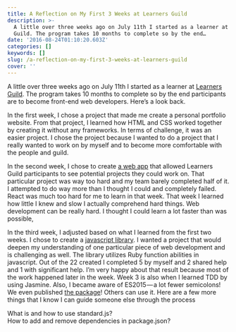 ```yaml
---
title: A Reflection on My First 3 Weeks at Learners Guild
description: >-
  A little over three weeks ago on July 11th I started as a learner at Learners
  Guild. The program takes 10 months to complete so by the end…
date: '2016-08-24T01:10:20.603Z'
categories: []
keywords: []
slug: /a-reflection-on-my-first-3-weeks-at-learners-guild
cover: ''
---
```


A little over three weeks ago on July 11th I started as a learner at [Learners Guild](https://www.learnersguild.org/). The program takes 10 months to complete so by the end participants are to become front-end web developers. Here’s a look back.

In the first week, I chose a project that made me create a personal portfolio website. From that project, I learned how HTML and CSS worked together by creating it without any frameworks. In terms of challenge, it was an easier project. I chose the project because I wanted to do a project that I really wanted to work on by myself and to become more comfortable with the people and guild.

In the second week, I chose to create [a web app](https://github.com/jamestewartjr/cagey-lapwing) that allowed Learners Guild participants to see potential projects they could work on. That particular project was way too hard and my team barely completed half of it. I attempted to do way more than I thought I could and completely failed. React was much too hard for me to learn in that week. That week I learned how little I knew and slow I actually comprehend hard things. Web development can be really hard. I thought I could learn a lot faster than was possible,

In the third week, I adjusted based on what I learned from the first two weeks. I chose to create a [javascript library](https://github.com/jamestewartjr/js-ruby-speak). I wanted a project that would deepen my understanding of one particular piece of web development and is challenging as well. The library utilizes Ruby function abilities in javascript. Out of the 22 created I completed 5 by myself and 2 shared help and 1 with significant help. I’m very happy about that result because most of the work happened later in the week. Week 3 is also when I learned TDD by using Jasmine. Also, I became aware of ES2015 — a lot fewer semicolons! We even published [the package](https://www.npmjs.com/package/js-ruby-speak)! Others can use it. Here are a few more things that I know I can guide someone else through the process

What is and how to use standard.js?  
How to add and remove dependencies in package.json?